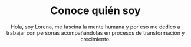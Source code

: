 ---
template: ConocemePage
slug: conoceme
title: Conoce quién soy
featuredImage: https://ucarecdn.com/7596cb33-62dd-48c0-936c-b9486b23a9c3/
subtitle: Hola, soy Lorena, me fascina la mente humana y por eso me dedico a
  trabajar con personas acompañándolas en procesos de transformación y
  crecimiento.
instagram: lorenagrimal_psicologa
telegram: lorenagrimal
email: lorena@lorenagrimal.com
meta:
  description: Lorena Grimal psicologia y mentoring, te acompaña en procesos de
    transformación a través de sesiones individuales, sesiones grupales,
    sesiones online para que alcances tu bienestar emocional con una metodología
    de mentoría efectiva basada en la terapia breve estratégica.
  title: Conoceme
section1: >-
  Estudié **psicología** y llevo más de 20 años trabajando en el ámbito clínico y en el ámbito empresarial y de recursos humanos, y esas vivencias, aprendizajes, metodologías y estrategias, las pongo a tu disposición para acompañarte en el camino del éxito.


  **Percibo al individuo como un ser integral.**


  > El éxito del proceso de transformación reside en el equilibrio emocional, biológico, social y laboral.


  En mi bagaje académico, cuento con formación en el componente biológico del ser humano, como psiconutrición y suplementación alimentaria. Para mi es un valor añadido poder detectar si existe algún desajuste en tu organismo que te pueda bloquear en algún punto y trabajar para desbloquearlo.


  La evolución y el desarrollo personal y profesional es una máxima en mi metodología. 


  > Descubrir dónde quieres llegar y ayudarte a conseguirlo, es mi palanca de movimiento.


  Dar el salto a creer en ti, confiar en tus recursos, recolocar tu mente, entrenarla para llegar a tus objetivos, esto es lo que conseguirás trabajando conmigo.


  El miedo nos paraliza si nosotros creemos que nos bloquea, pero podemos transformarlo en nuestro acompañante si nos movemos para la acción, si nos damos más poder a nosotros mismos que al exterior, y esta es una de mis guías más potentes.


  Escucho frases maravillosas a diario, quizá la más recurrente es “por qué no fui consciente antes de todo el potencial”, y, si tú estás en ese momento, no esperes, la clave es pasar a la acción, y estás a sólo un click de dar el salto.


  No hay miedo, pasa a la acción y reserva ahora tu sesión conmigo, analizaremos juntos tu situación actual y tu proceso de transformación.
---